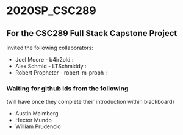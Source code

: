 # 2020SP_CSC289
## For the CSC289 Full Stack Capstone Project

Invited the following collaborators:
- Joel Moore - b4ir2old :
- Alex Schmid - LTSchmiddy :
- Robert Propheter - robert-m-proph : 
### Waiting for github ids from the following 
(will have once they complete their introduction within blackboard)
- Austin Malmberg
- Hector Mundo
- William Prudencio
